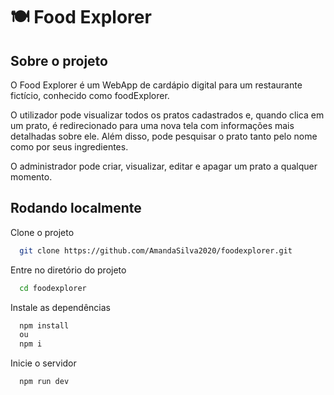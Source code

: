 # 🍽️ Food Explorer

## Sobre o projeto

O Food Explorer é um WebApp de cardápio digital para um restaurante fictício, conhecido como foodExplorer. 

O utilizador pode visualizar todos os pratos cadastrados e, quando clica em um prato, é redirecionado para uma nova tela com informações mais detalhadas sobre ele. Além disso, pode pesquisar o prato tanto pelo nome como por seus ingredientes.

O administrador pode criar, visualizar, editar e apagar um prato a qualquer momento. 


## Rodando localmente

Clone o projeto

```bash
  git clone https://github.com/AmandaSilva2020/foodexplorer.git
```

Entre no diretório do projeto

```bash
  cd foodexplorer
```

Instale as dependências

```bash
  npm install
  ou
  npm i
```

Inicie o servidor

```bash
  npm run dev
```


